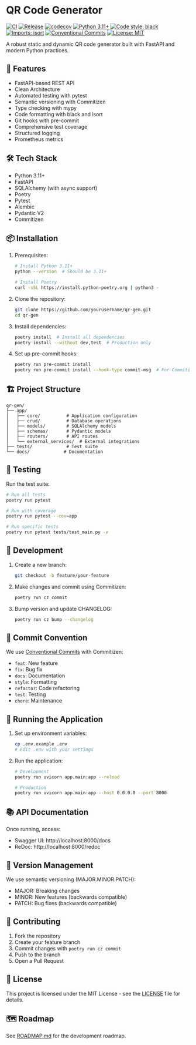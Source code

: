 # QR Code Generator

[![CI](https://github.com/gsinghjay/qr-gen/actions/workflows/ci.yml/badge.svg)](https://github.com/gsinghjay/qr-gen/actions/workflows/ci.yml)
[![Release](https://github.com/gsinghjay/qr-gen/actions/workflows/release.yml/badge.svg)](https://github.com/gsinghjay/qr-gen/actions/workflows/release.yml)
[![codecov](https://codecov.io/gh/gsinghjay/qr-gen/branch/main/graph/badge.svg)](https://codecov.io/gh/gsinghjay/qr-gen)
[![Python 3.11+](https://img.shields.io/badge/python-3.11+-blue.svg)](https://www.python.org/downloads/)
[![Code style: black](https://img.shields.io/badge/code%20style-black-000000.svg)](https://github.com/psf/black)
[![Imports: isort](https://img.shields.io/badge/%20imports-isort-%231674b1?style=flat&labelColor=ef8336)](https://pycqa.github.io/isort/)
[![Conventional Commits](https://img.shields.io/badge/Conventional%20Commits-1.0.0-%23FE5196?logo=conventionalcommits&logoColor=white)](https://conventionalcommits.org)
[![License: MIT](https://img.shields.io/badge/License-MIT-yellow.svg)](https://opensource.org/licenses/MIT)

A robust static and dynamic QR code generator built with FastAPI and modern Python practices.

## 🚀 Features

- FastAPI-based REST API
- Clean Architecture
- Automated testing with pytest
- Semantic versioning with Commitizen
- Type checking with mypy
- Code formatting with black and isort
- Git hooks with pre-commit
- Comprehensive test coverage
- Structured logging
- Prometheus metrics

## 🛠️ Tech Stack

- Python 3.11+
- FastAPI
- SQLAlchemy (with async support)
- Poetry
- Pytest
- Alembic
- Pydantic V2
- Commitizen

## 📦 Installation

1. Prerequisites:
   ```bash
   # Install Python 3.11+
   python --version  # Should be 3.11+

   # Install Poetry
   curl -sSL https://install.python-poetry.org | python3 -
   ```

2. Clone the repository:
   ```bash
   git clone https://github.com/yourusername/qr-gen.git
   cd qr-gen
   ```

3. Install dependencies:
   ```bash
   poetry install  # Install all dependencies
   poetry install --without dev,test  # Production only
   ```

4. Set up pre-commit hooks:
   ```bash
   poetry run pre-commit install
   poetry run pre-commit install --hook-type commit-msg  # For Commitizen
   ```

## 🏗️ Project Structure

```
qr-gen/
├── app/
│   ├── core/          # Application configuration
│   ├── crud/          # Database operations
│   ├── models/        # SQLAlchemy models
│   ├── schemas/       # Pydantic models
│   ├── routers/       # API routes
│   └── external_services/  # External integrations
├── tests/             # Test suite
└── docs/             # Documentation
```

## 🧪 Testing

Run the test suite:
```bash
# Run all tests
poetry run pytest

# Run with coverage
poetry run pytest --cov=app

# Run specific tests
poetry run pytest tests/test_main.py -v
```

## 📝 Development

1. Create a new branch:
   ```bash
   git checkout -b feature/your-feature
   ```

2. Make changes and commit using Commitizen:
   ```bash
   poetry run cz commit
   ```

3. Bump version and update CHANGELOG:
   ```bash
   poetry run cz bump --changelog
   ```

## 🔄 Commit Convention

We use [Conventional Commits](https://www.conventionalcommits.org/) with Commitizen:

- `feat`: New feature
- `fix`: Bug fix
- `docs`: Documentation
- `style`: Formatting
- `refactor`: Code refactoring
- `test`: Testing
- `chore`: Maintenance

## 🚀 Running the Application

1. Set up environment variables:
   ```bash
   cp .env.example .env
   # Edit .env with your settings
   ```

2. Run the application:
   ```bash
   # Development
   poetry run uvicorn app.main:app --reload

   # Production
   poetry run uvicorn app.main:app --host 0.0.0.0 --port 8000
   ```

## 📚 API Documentation

Once running, access:
- Swagger UI: http://localhost:8000/docs
- ReDoc: http://localhost:8000/redoc

## 🔄 Version Management

We use semantic versioning (MAJOR.MINOR.PATCH):
- MAJOR: Breaking changes
- MINOR: New features (backwards compatible)
- PATCH: Bug fixes (backwards compatible)

## 🤝 Contributing

1. Fork the repository
2. Create your feature branch
3. Commit changes with `poetry run cz commit`
4. Push to the branch
5. Open a Pull Request

## 📄 License

This project is licensed under the MIT License - see the [LICENSE](LICENSE) file for details.

## 🗺️ Roadmap

See [ROADMAP.md](ROADMAP.md) for the development roadmap.
